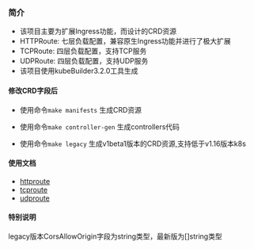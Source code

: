 ### 简介

- 该项目主要为扩展Ingress功能，而设计的CRD资源
- HTTPRoute: 七层负载配置，兼容原生Ingress功能并进行了极大扩展
- TCPRoute: 四层负载配置，支持TCP服务
- UDPRoute: 四层负载配置，支持UDP服务
- 该项目使用kubeBuilder3.2.0工具生成

#### 修改CRD字段后

- 使用命令`make manifests` 生成CRD资源
- 使用命令`make controller-gen` 生成controllers代码

- 使用命令`make legacy` 生成v1beta1版本的CRD资源,支持低于v1.16版本k8s

#### 使用文档

- [httproute](docs/httproute.md)
- [tcproute](docs/tcproute.md)
- [udproute](docs/udproute.md)

#### 特别说明

legacy版本CorsAllowOrigin字段为string类型，最新版为[]string类型